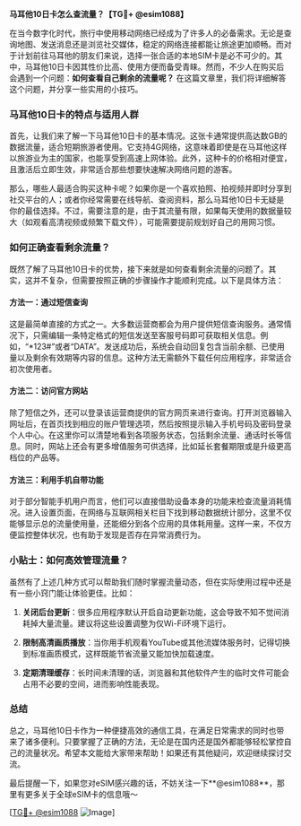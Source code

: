**马耳他10日卡怎么查流量？【TG💪+ @esim1088】**

在当今数字化时代，旅行中使用移动网络已经成为了许多人的必备需求。无论是查询地图、发送消息还是浏览社交媒体，稳定的网络连接都能让旅途更加顺畅。而对于计划前往马耳他的朋友们来说，选择一张合适的本地SIM卡是必不可少的。其中，马耳他10日卡因其性价比高、使用方便而备受青睐。然而，不少人在购买后会遇到一个问题：**如何查看自己剩余的流量呢？** 在这篇文章里，我们将详细解答这个问题，并分享一些实用的小技巧。

### 马耳他10日卡的特点与适用人群

首先，让我们来了解一下马耳他10日卡的基本情况。这张卡通常提供高达数GB的数据流量，适合短期旅游者使用。它支持4G网络，这意味着即使是在马耳他这样以旅游业为主的国家，也能享受到高速上网体验。此外，这种卡的价格相对便宜，且激活后立即生效，非常适合那些想要快速解决网络问题的游客。

那么，哪些人最适合购买这种卡呢？如果你是一个喜欢拍照、拍视频并即时分享到社交平台的人；或者你经常需要在线导航、查阅资料，那么马耳他10日卡无疑是你的最佳选择。不过，需要注意的是，由于其流量有限，如果每天使用的数据量较大（如观看高清视频或频繁下载文件），可能需要提前规划好自己的用网习惯。

### 如何正确查看剩余流量？

既然了解了马耳他10日卡的优势，接下来就是如何查看剩余流量的问题了。其实，这并不复杂，但需要按照正确的步骤操作才能顺利完成。以下是具体方法：

#### 方法一：通过短信查询
这是最简单直接的方式之一。大多数运营商都会为用户提供短信查询服务。通常情况下，只需编辑一条特定格式的短信发送至客服号码即可获取相关信息。例如，“*123#”或者“DATA”。发送成功后，系统会自动回复包含当前余额、已使用量以及剩余有效期等内容的信息。这种方法无需额外下载任何应用程序，非常适合初次使用者。

#### 方法二：访问官方网站
除了短信之外，还可以登录该运营商提供的官方网页来进行查询。打开浏览器输入网址后，在首页找到相应的账户管理选项，然后按照提示输入手机号码及密码登录个人中心。在这里你可以清楚地看到各项服务状态，包括剩余流量、通话时长等信息。同时，网站上还会有更多增值服务可供选择，比如延长套餐期限或是升级更高档位的产品等。

#### 方法三：利用手机自带功能
对于部分智能手机用户而言，他们可以直接借助设备本身的功能来检查流量消耗情况。进入设置页面，在网络与互联网相关栏目下找到移动数据统计部分，这里不仅能够显示总的流量使用量，还能细分到各个应用的具体耗用量。这样一来，不仅方便监控整体状况，也有助于发现是否存在异常消费行为。

### 小贴士：如何高效管理流量？

虽然有了上述几种方式可以帮助我们随时掌握流量动态，但在实际使用过程中还是有一些小窍门能让体验更佳。比如：

1. **关闭后台更新**：很多应用程序默认开启自动更新功能，这会导致不知不觉间消耗掉大量流量。建议将这些设置调整为仅Wi-Fi环境下运行。
   
2. **限制高清画质播放**：当你用手机观看YouTube或其他流媒体服务时，记得切换到标准画质模式，这样既能节省流量又能加快加载速度。
   
3. **定期清理缓存**：长时间未清理的话，浏览器和其他软件产生的临时文件可能会占用不必要的空间，进而影响性能表现。

### 总结

总之，马耳他10日卡作为一种便捷高效的通信工具，在满足日常需求的同时也带来了诸多便利。只要掌握了正确的方法，无论是在国内还是国外都能够轻松掌控自己的流量状况。希望本文能给大家带来帮助！如果还有其他疑问，欢迎继续探讨交流。

最后提醒一下，如果您对eSIM感兴趣的话，不妨关注一下**@esim1088**，那里有更多关于全球eSIM卡的信息哦～ 

[[TG💪+ @esim1088](https://t.me/s/esim1088) ![Image](https://i.postimg.cc/4NQfJmqS/Snipaste-2025-05-13-00-14-12.png)]